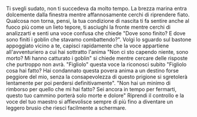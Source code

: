 Ti svegli sudato, non ti succedeva da molto tempo. La brezza marina entra dolcemente dalla finestra mentre affannosamente cerchi di riprendere fiato. 
Qualcosa non torna, pensi, la tua condizione di nascita ti fa sentire anche al fuoco più come un lieto tepore, ti asciughi la fronte mentre cerchi di analizzarti e senti una voce confusa che chiede "Dove sono finito? E dove sono finiti i goblin che stavamo combattendo?".
Volgi lo sguardo sul bastone appoggiato vicino a te, capisci rapidamente che la voce appartiene all'avventuriero a cui hai sottratto l'anima "Non ci sto capendo niente, sono morto? Mi hanno catturato i goblin" si chiede mentre cercare delle risposte che purtroppo non avrà.
"Figliolo" questa voce la riconosci subito "Figliolo cosa hai fatto? Hai condannato questa povera anima a un destino forse peggiore del mio, senza la consapevolezza di questo prigione si sgretolerà lentamente per poi perdersi definitivamente". "Non hai un minimo di rimborso per quello che mi hai fatto? Sei ancora in tempo per fermarti, questo tuo cammino porterà solo morte e dolore"
Riprendi il controllo e la voce del tuo maestro si affievolisce sempre di più fino a diventare un leggero brusio che riesci facilmente a schermare.